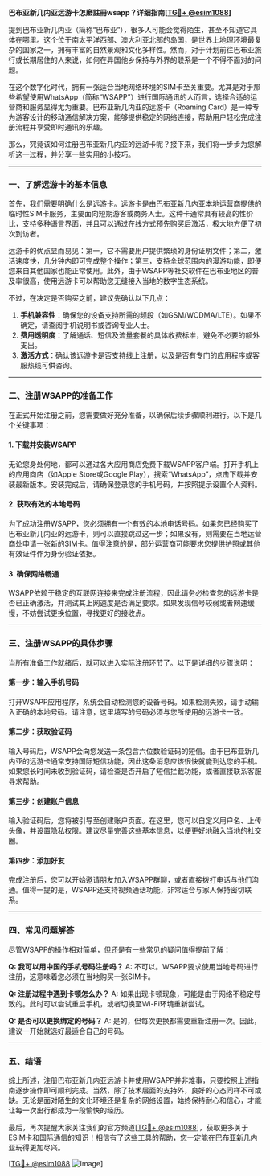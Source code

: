**巴布亚新几内亚远游卡怎麽註冊wsapp？详细指南[[TG💪+ @esim1088](https://t.me/s/esim1088)]**

提到巴布亚新几内亚（简称“巴布亚”），很多人可能会觉得陌生，甚至不知道它具体在哪里。这个位于南太平洋西部、澳大利亚北部的岛国，是世界上地理环境最复杂的国家之一，拥有丰富的自然景观和文化多样性。然而，对于计划前往巴布亚旅行或长期居住的人来说，如何在异国他乡保持与外界的联系是一个不得不面对的问题。

在这个数字化时代，拥有一张适合当地网络环境的SIM卡至关重要。尤其是对于那些希望使用WhatsApp（简称“WSAPP”）进行国际通讯的人而言，选择合适的运营商和服务显得尤为重要。巴布亚新几内亚的远游卡（Roaming Card）是一种专为游客设计的移动通信解决方案，能够提供稳定的网络连接，帮助用户轻松完成注册流程并享受即时通讯的乐趣。

那么，究竟该如何注册巴布亚新几内亚的远游卡呢？接下来，我们将一步步为您解析这一过程，并分享一些实用的小技巧。

---

### **一、了解远游卡的基本信息**

首先，我们需要明确什么是远游卡。远游卡是由巴布亚新几内亚本地运营商提供的临时性SIM卡服务，主要面向短期游客或商务人士。这种卡通常具有较高的性价比，支持多种语言界面，并且可以通过在线方式预先购买后激活，极大地方便了初次到访者。

远游卡的优点显而易见：第一，它不需要用户提供繁琐的身份证明文件；第二，激活速度快，几分钟内即可完成整个操作；第三，支持全球范围内的漫游功能，即便您来自其他国家也能正常使用。此外，由于WSAPP等社交软件在巴布亚地区的普及率很高，使用远游卡可以帮助您无缝接入当地的数字生态系统。

不过，在决定是否购买之前，建议先确认以下几点：
1. **手机兼容性**：确保您的设备支持所需的频段（如GSM/WCDMA/LTE）。如果不确定，请查阅手机说明书或咨询专业人士。
2. **费用透明度**：了解通话、短信及流量套餐的具体收费标准，避免不必要的额外支出。
3. **激活方式**：确认该远游卡是否支持线上注册，以及是否有专门的应用程序或客服热线可供咨询。

---

### **二、注册WSAPP的准备工作**

在正式开始注册之前，您需要做好充分准备，以确保后续步骤顺利进行。以下是几个关键事项：

#### **1. 下载并安装WSAPP**
无论您身处何地，都可以通过各大应用商店免费下载WSAPP客户端。打开手机上的应用商店（如Apple Store或Google Play），搜索“WhatsApp”，点击下载并安装最新版本。安装完成后，请确保登录您的手机号码，并按照提示设置个人资料。

#### **2. 获取有效的本地号码**
为了成功注册WSAPP，您必须拥有一个有效的本地电话号码。如果您已经购买了巴布亚新几内亚的远游卡，则可以直接跳过这一步；如果没有，则需要在当地运营商处申请一张新的SIM卡。值得注意的是，部分运营商可能要求您提供护照或其他有效证件作为身份验证依据。

#### **3. 确保网络畅通**
WSAPP依赖于稳定的互联网连接来完成注册流程，因此请务必检查您的远游卡是否已正确激活，并测试其上网速度是否满足要求。如果发现信号较弱或者网速缓慢，不妨尝试更换位置，寻找更好的接收点。

---

### **三、注册WSAPP的具体步骤**

当所有准备工作就绪后，就可以进入实际注册环节了。以下是详细的步骤说明：

#### **第一步：输入手机号码**
打开WSAPP应用程序，系统会自动检测您的设备号码。如果检测失败，请手动输入正确的本地号码。请注意，这里填写的号码必须与您所使用的远游卡一致。

#### **第二步：获取验证码**
输入号码后，WSAPP会向您发送一条包含六位数验证码的短信。由于巴布亚新几内亚的远游卡通常支持国际短信功能，因此这条消息应该很快就能到达您的手机。如果您长时间未收到验证码，请检查是否开启了短信拦截功能，或者直接联系客服寻求帮助。

#### **第三步：创建账户信息**
输入验证码后，您将被引导至创建账户页面。在这里，您可以自定义用户名、上传头像，并设置隐私权限。建议尽量完善这些基本信息，以便更好地融入当地的社交圈。

#### **第四步：添加好友**
完成注册后，您可以开始邀请朋友加入WSAPP群聊，或者直接拨打电话与他们沟通。值得一提的是，WSAPP还支持视频通话功能，非常适合与家人保持密切联系。

---

### **四、常见问题解答**

尽管WSAPP的操作相对简单，但还是有一些常见的疑问值得提前了解：

**Q: 我可以用中国的手机号码注册吗？**
A: 不可以。WSAPP要求使用当地号码进行注册，这意味着您必须在当地购买一张SIM卡。

**Q: 注册过程中遇到卡顿怎么办？**
A: 如果出现卡顿现象，可能是由于网络不稳定导致的。此时可以尝试重启手机，或者切换至Wi-Fi环境重新尝试。

**Q: 是否可以更换绑定的号码？**
A: 是的，但每次更换都需要重新注册一次。因此，建议一开始就选好最适合自己的号码。

---

### **五、结语**

综上所述，注册巴布亚新几内亚远游卡并使用WSAPP并非难事，只要按照上述指南逐步操作即可顺利完成。当然，除了技术层面的支持外，良好的心态同样不可或缺。无论是面对陌生的文化环境还是复杂的网络设置，始终保持耐心和信心，才能让每一次出行都成为一段愉快的经历。

最后，再次提醒大家关注我们的官方频道[[TG💪+ @esim1088](https://t.me/s/esim1088)]，获取更多关于ESIM卡和国际通信的知识！相信有了这些工具的帮助，您一定能在巴布亚新几内亚玩得更加尽兴。

[[TG💪+ @esim1088](https://t.me/s/esim1088) ![Image](https://i.postimg.cc/4NQfJmqS/Snipaste-2025-05-13-00-14-12.png)]